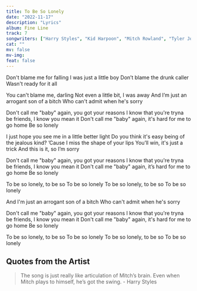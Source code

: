 ```yaml
---
title: To Be So Lonely
date: "2022-11-17"
description: "Lyrics"
album: Fine Line
track: 7
songwriters: ["Harry Styles", "Kid Harpoon", "Mitch Rowland", "Tyler Johnson"]
cat: ""
mv: false
mv-img:
feat: false
---
```


<p className="verse-one">
Don't blame me for falling
I was just a little boy
Don’t blame the drunk caller
Wasn't ready for it all
</p>
<p className="pre-chorus">
You can't blame me, darling
Not even a little bit, I was away
And I’m just an arrogant son of a bitch
Who can't admit when he's sorry
</p>
<p className="chorus">
Don't call me "baby" again, you got your reasons
I know that you're tryna be friends, I know you mean it
Don't call me "baby" again, it's hard for me to go home
Be so lonely
</p>
<p className="verse-two">
I just hope you see me in a little better light
Do you think it's easy being of the jealous kind?
’Cause I miss the shape of your lips
You’ll win, it's just a trick
And this is it, so I’m sorry
</p>
<p className="chorus">
Don't call me "baby" again, you got your reasons
I know that you're tryna be friends, I know you mean it
Don't call me "baby" again, it’s hard for me to go home
Be so lonely
</p>
<p className="post-chorus">
To be so lonely, to be so
To be so lonely
To be so lonely, to be so
To be so lonely
</p>
<p className="bridge">
And I'm just an arrogant son of a bitch
Who can't admit when he's sorry
</p>
<p className="chorus">
Don't call me "baby" again, you got your reasons
I know that you're tryna be friends, I know you mean it
Don't call me "baby" again, it's hard for me to go home
Be so lonely
</p>
<p className="post-chorus">
To be so lonely, to be so
To be so lonely
To be so lonely, to be so
To be so lonely
</p>

## Quotes from the Artist

<blockquote cite="https://www.rollingstone.com/music/music-features/harry-styles-secrets-of-fine-line-926657/">
The song is just really like articulation of Mitch’s brain. Even when Mitch plays to himself, he’s got the swing.
- Harry Styles
</blockquote>
